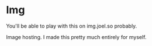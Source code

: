 Img
===

You'll be able to play with this on img.joel.so probably.

Image hosting. I made this pretty much entirely for myself.
